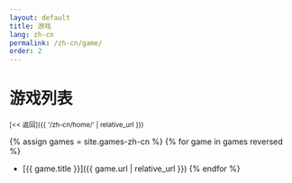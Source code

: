 ```yaml
---
layout: default
title: 游戏
lang: zh-cn
permalink: /zh-cn/game/
order: 2
---
```

# 游戏列表

<sub>[<< 返回]({{ '/zh-cn/home/' | relative_url }})</sub>

{% assign games = site.games-zh-cn %}
{% for game in games reversed %}
* [{{ game.title }}]({{ game.url | relative_url }})
{% endfor %}
